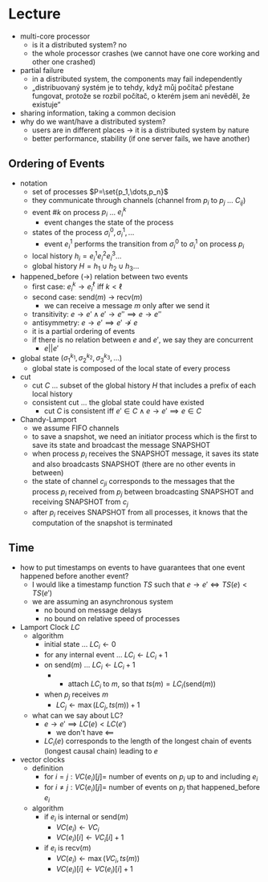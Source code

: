 # Lecture

- multi-core processor
	- is it a distributed system? no
	- the whole processor crashes (we cannot have one core working and other one crashed)
- partial failure
	- in a distributed system, the components may fail independently
	- „distribuovaný systém je to tehdy, když můj počítač přestane fungovat, protože se rozbil počítač, o kterém jsem ani nevěděl, že existuje“
- sharing information, taking a common decision
- why do we want/have a distributed system?
	- users are in different places → it is a distributed system by nature
	- better performance, stability (if one server fails, we have another)

## Ordering of Events

- notation
	- set of processes $P=\set{p_1,\dots,p_n}$
	- they communicate through channels (channel from $p_i$ to $p_j$ … $C_{ij}$)
	- event $\# k$ on process $p_i$ … $e_i^k$
		- event changes the state of the process
	- states of the process $\sigma_i^0,\sigma_i^1,\dots$
		- event $e_i^1$ performs the transition from $\sigma^0_i$ to $\sigma_i^1$ on process $p_i$
	- local history $h_i=e^1_i e^2_i e^3_i \dots$
	- global history $H=h_1\cup h_2\cup h_3\dots$
- happened_before ($\to$) relation between two events
	- first case: $e_i^k\to e_i^\ell$ iff $k\lt\ell$
	- second case: send($m$) $\to$ recv($m$)
		- we can receive a message $m$ only after we send it
	- transitivity: $e\to e'\land e'\to e''\implies e\to e''$
	- antisymmetry: $e\to e'\implies e'\not\to e$
	- it is a partial ordering of events
	- if there is no relation between $e$ and $e'$, we say they are concurrent
		- $e||e'$
- global state $(\sigma_1^{k_1},\sigma_2^{k_2},\sigma_3^{k_3},\dots)$
	- global state is composed of the local state of every process
- cut
	- cut $C$ … subset of the global history $H$ that includes a prefix of each local history
	- consistent cut … the global state could have existed
		- cut $C$ is consistent iff $e'\in C\land e\to e'\implies e\in C$
- Chandy-Lamport
	- we assume FIFO channels
	- to save a snapshot, we need an initiator process which is the first to save its state and broadcast the message SNAPSHOT
	- when process $p_i$ receives the SNAPSHOT message, it saves its state and also broadcasts SNAPSHOT (there are no other events in between)
	- the state of channel $c_{ji}$ corresponds to the messages that the process $p_i$ received from $p_j$ between broadcasting SNAPSHOT and receiving SNAPSHOT from $c_j$
	- after $p_i$ receives SNAPSHOT from all processes, it knows that the computation of the snapshot is terminated

## Time

- how to put timestamps on events to have guarantees that one event happened before another event?
	- I would like a timestamp function $TS$ such that $e\to e'\iff TS(e)\lt TS(e')$
	- we are assuming an asynchronous system
		- no bound on message delays
		- no bound on relative speed of processes
- Lamport Clock $LC$
	- algorithm
		- initial state … $LC_i\leftarrow 0$
		- for any internal event … $LC_i\leftarrow LC_i+1$
		- on $\mathrm{send}(m)$ … $LC_i\leftarrow LC_i+1$
			- + attach $LC_i$ to $m$, so that $ts(m)=LC_i(\mathrm{send}(m))$
		- when $p_j$ receives $m$
			- $LC_j\leftarrow\max(LC_j,ts(m))+1$
	- what can we say about LC?
		- $e\to e'\implies LC(e)\lt LC(e')$
			- we don't have $\impliedby$
		- $LC_i(e)$ corresponds to the length of the longest chain of events (longest causal chain) leading to $e$
- vector clocks
	- definition
		- for $i=j:VC(e_i)[j]=$ number of events on $p_i$ up to and including $e_i$
		- for $i\neq j:VC(e_i)[j]=$ number of events on $p_j$ that happened_before $e_i$
	- algorithm
		- if $e_i$ is internal or $\mathrm{send}(m)$
			- $VC(e_i)\leftarrow VC_i$
			- $VC(e_i)[i]\leftarrow VC_i[i]+1$
		- if $e_i$ is $\mathrm{recv}(m)$
			- $VC(e_i)\leftarrow\max(VC_i,ts(m))$
			- $VC(e_i)[i]\leftarrow VC(e_i)[i]+1$
